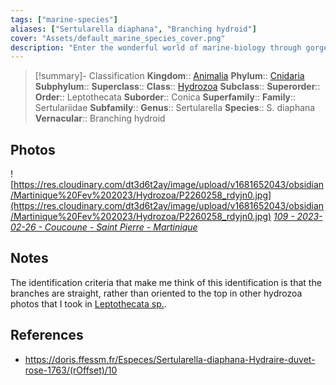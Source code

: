 ```yaml
---
tags: ["marine-species"]
aliases: ["Sertularella diaphana", "Branching hydroid"]
cover: "Assets/default_marine_species_cover.png"
description: "Enter the wonderful world of marine-biology through gorgeous underwater pictures of marine animals. Hydrozoa are animals from the Cnidaria phylum, which is the phylum that encompasses jellyfishes, gorgonians, and corals. They often look like little branches."
---
```

> [!summary]- Classification
**Kingdom**:: [Animalia](Animalia.md)
**Phylum**:: [Cnidaria](Cnidaria.md)
**Subphylum**:: 
**Superclass**::
**Class**:: [Hydrozoa](Hydrozoa.md)
**Subclass**::
**Superorder**::
**Order**:: Leptothecata
**Suborder**:: Conica
**Superfamily**::
**Family**:: Sertulariidae
**Subfamily**::
**Genus**:: Sertularella
**Species**:: S. diaphana
**Vernacular**:: Branching hydroid

## Photos
![https://res.cloudinary.com/dt3d6t2ay/image/upload/v1681652043/obsidian/Martinique%20Fev%202023/Hydrozoa/P2260258_rdyjn0.jpg](https://res.cloudinary.com/dt3d6t2ay/image/upload/v1681652043/obsidian/Martinique%20Fev%202023/Hydrozoa/P2260258_rdyjn0.jpg)
*[109 - 2023-02-26 - Coucoune - Saint Pierre - Martinique](109%20-%202023-02-26%20-%20Coucoune%20-%20Saint%20Pierre%20-%20Martinique.md)*

## Notes
The identification criteria that make me think of this identification is that the branches are straight, rather than oriented to the top in other hydrozoa photos that I took in [Leptothecata sp.](Leptothecata%20sp..md). 

## References
- https://doris.ffessm.fr/Especes/Sertularella-diaphana-Hydraire-duvet-rose-1763/(rOffset)/10